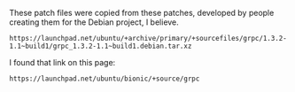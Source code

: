 These patch files were copied from these patches, developed by
people creating them for the Debian project, I believe.

    https://launchpad.net/ubuntu/+archive/primary/+sourcefiles/grpc/1.3.2-1.1~build1/grpc_1.3.2-1.1~build1.debian.tar.xz

I found that link on this page:

    https://launchpad.net/ubuntu/bionic/+source/grpc
